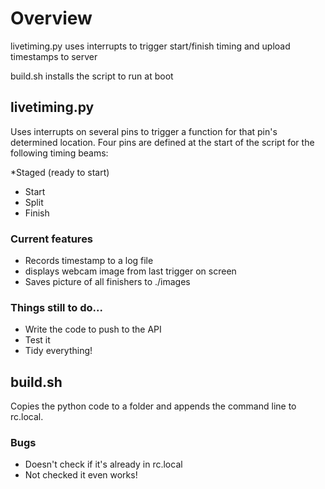 # Overview
livetiming.py uses interrupts to trigger start/finish timing and upload timestamps to server

build.sh installs the script to run at boot

## livetiming.py
Uses interrupts on several pins to trigger a function for that pin's determined location.  Four pins are defined at the start of the script for the following timing beams:

*Staged (ready to start)
* Start
* Split
* Finish

### Current features
* Records timestamp to a log file
* displays webcam image from last trigger on screen
* Saves picture of all finishers to ./images

### Things still to do...
* Write the code to push to the API
* Test it
* Tidy everything!

## build.sh
Copies the python code to a folder and appends the command line to rc.local.

### Bugs
* Doesn't check if it's already in rc.local
* Not checked it even works!
